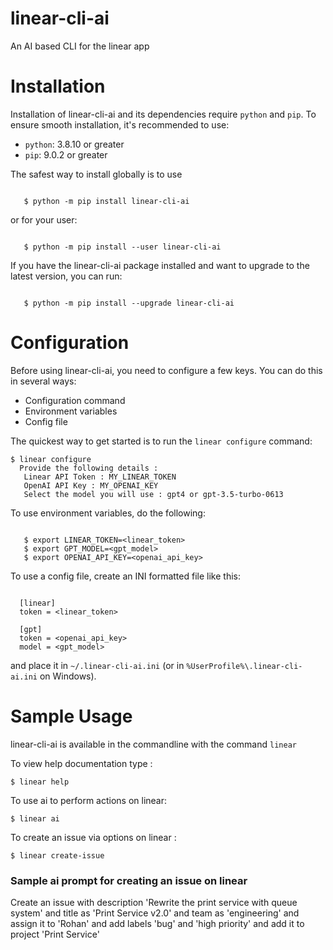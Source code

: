 # linear-cli-ai
An AI based CLI for the linear app

# Installation

Installation of linear-cli-ai and its dependencies require ``python`` and ``pip``. To ensure smooth installation,
it's recommended to use:

- ``python``: 3.8.10 or greater
- ``pip``: 9.0.2 or greater

The safest way to install globally is to use

```

   $ python -m pip install linear-cli-ai

```

or for your user:

```

   $ python -m pip install --user linear-cli-ai

```

If you have the linear-cli-ai package installed and want to upgrade to the
latest version, you can run:

```

   $ python -m pip install --upgrade linear-cli-ai

```

# Configuration

Before using linear-cli-ai, you need to configure a few keys.
You can do this in several ways:

-  Configuration command
-  Environment variables
-  Config file

The quickest way to get started is to run the ``linear configure`` command:

```
$ linear configure
  Provide the following details : 
   Linear API Token : MY_LINEAR_TOKEN
   OpenAI API Key : MY_OPENAI_KEY
   Select the model you will use : gpt4 or gpt-3.5-turbo-0613

```

To use environment variables, do the following:

```

   $ export LINEAR_TOKEN=<linear_token>
   $ export GPT_MODEL=<gpt_model>
   $ export OPENAI_API_KEY=<openai_api_key>

```

To use a config file, create an INI formatted file like this:

```

  [linear]
  token = <linear_token>
  
  [gpt]
  token = <openai_api_key>
  model = <gpt_model>

```
and place it in ``~/.linear-cli-ai.ini`` (or in ``%UserProfile%\.linear-cli-ai.ini`` on Windows).

# Sample Usage

linear-cli-ai is available in the commandline with the command ``linear``

To view help documentation type :

```
$ linear help
```

To use ai to perform actions on linear:

```
$ linear ai
```

To create an issue via options on linear :

```
$ linear create-issue
```
### Sample ai prompt for creating an issue on linear
Create an issue with description 'Rewrite the print service with queue system'
and title as 'Print Service v2.0' and team as 'engineering' and assign it to 'Rohan'
and add labels 'bug' and 'high priority' and add it to project 'Print Service'


